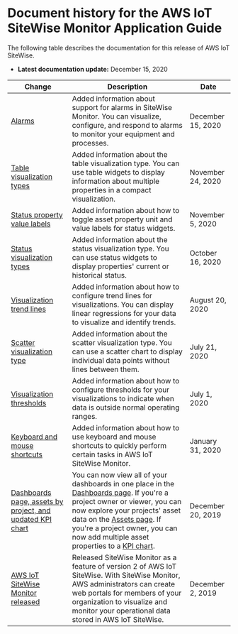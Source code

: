 # Document history for the AWS IoT SiteWise Monitor Application Guide<a name="document-history"></a>

The following table describes the documentation for this release of AWS IoT SiteWise\.
+ **Latest documentation update:** December 15, 2020

| Change | Description | Date | 
| --- |--- |--- |
| [Alarms](https://docs.aws.amazon.com/iot-sitewise/latest/appguide/monitor-alarms.html) | Added information about support for alarms in SiteWise Monitor\. You can visualize, configure, and respond to alarms to monitor your equipment and processes\. | December 15, 2020 | 
| [Table visualization types](https://docs.aws.amazon.com/iot-sitewise/latest/appguide/choose-visualization-types.html#table-widgets) | Added information about the table visualization type\. You can use table widgets to display information about multiple properties in a compact visualization\. | November 24, 2020 | 
| [Status property value labels](https://docs.aws.amazon.com/iot-sitewise/latest/appguide/choose-visualization-types.html#configure-status-widgets) | Added information about how to toggle asset property unit and value labels for status widgets\. | November 5, 2020 | 
| [Status visualization types](https://docs.aws.amazon.com/iot-sitewise/latest/appguide/choose-visualization-types.html#status-widgets) | Added information about the status visualization type\. You can use status widgets to display properties' current or historical status\. | October 16, 2020 | 
| [Visualization trend lines](https://docs.aws.amazon.com/iot-sitewise/latest/appguide/configure-trend-lines.html) | Added information about how to configure trend lines for visualizations\. You can display linear regressions for your data to visualize and identify trends\. | August 20, 2020 | 
| [Scatter visualization type](https://docs.aws.amazon.com/iot-sitewise/latest/appguide/choose-visualization-types.html#scatter-charts) | Added information about the scatter visualization type\. You can use a scatter chart to display individual data points without lines between them\. | July 21, 2020 | 
| [Visualization thresholds](https://docs.aws.amazon.com/iot-sitewise/latest/appguide/configure-thresholds.html) | Added information about how to configure thresholds for your visualizations to indicate when data is outside normal operating ranges\. | July 1, 2020 | 
| [Keyboard and mouse shortcuts](https://docs.aws.amazon.com/iot-sitewise/latest/appguide/shortcut-reference.html) | Added information about how to use keyboard and mouse shortcuts to quickly perform certain tasks in AWS IoT SiteWise Monitor\. | January 31, 2020 | 
| [Dashboards page, assets by project, and updated KPI chart](#document-history) | You can now view all of your dashboards in one place in the [Dashboards page](https://docs.aws.amazon.com/iot-sitewise/latest/appguide/view-dashboards.html)\. If you're a project owner or viewer, you can now explore your projects' asset data on the [Assets page](https://docs.aws.amazon.com/iot-sitewise/latest/appguide/view-asset-data.html)\. If you're a project owner, you can now add multiple asset properties to a [KPI chart](https://docs.aws.amazon.com/iot-sitewise/latest/appguide/choose-visualization-types.html#kpi-charts)\. | December 20, 2019 | 
| [AWS IoT SiteWise Monitor released](https://docs.aws.amazon.com/iot-sitewise/latest/appguide/) | Released SiteWise Monitor as a feature of version 2 of AWS IoT SiteWise\. With SiteWise Monitor, AWS administrators can create web portals for members of your organization to visualize and monitor your operational data stored in AWS IoT SiteWise\. | December 2, 2019 | 